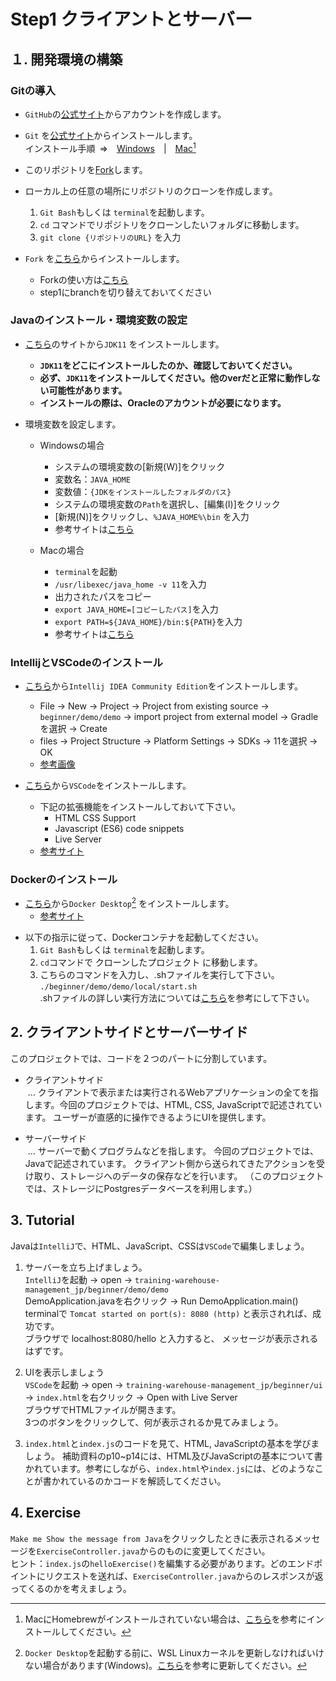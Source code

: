 # Step1 クライアントとサーバー

## １. 開発環境の構築

### Gitの導入

- `GitHub`の[公式サイト](https://github.co.jp)からアカウントを作成します。

- `Git` を[公式サイト](https://git-scm.com/downloads)からインストールします。  
インストール手順&ensp;=>&emsp;[Windows](https://www.curict.com/item/60/60bfe0e.html)&emsp;|&emsp;[Mac](https://zenn.dev/inablog/articles/25f6ac101d0b45)[^1]

[^1]: MacにHomebrewがインストールされていない場合は、[こちら](https://aiacademy.jp/media/?p=2817)を参考にインストールしてください。

- このリポジトリを[Fork](https://docs.github.com/ja/get-started/quickstart/fork-a-repo)します。

- ローカル上の任意の場所にリポジトリのクローンを作成します。  
  1. `Git Bash`もしくは `terminal`を起動します。  
  2. `cd` コマンドでリポジトリをクローンしたいフォルダに移動します。  
  3. `git clone {リポジトリのURL}`&nbsp;を入力
- `Fork` を[こちら](https://git-fork.com/)からインストールします。
  - Forkの使い方は[こちら](https://qiita.com/AyakoKataoka/items/e1b0a2a2b2c85de4c1e3)
  - step1にbranchを切り替えておいてください

### Javaのインストール・環境変数の設定

- [こちら](https://www.oracle.com/java/technologies/downloads/#java11)のサイトから`JDK11` をインストールします。
  - **`JDK11`をどこにインストールしたのか、確認しておいてください。**
  - **必ず、`JDK11`をインストールしてください。他のverだと正常に動作しない可能性があります。**
  - **インストールの際は、Oracleのアカウントが必要になります。**

- 環境変数を設定します。
  - Windowsの場合
    - システムの環境変数の[新規(W)]をクリック
    - 変数名：`JAVA_HOME`
    - 変数値：`{JDKをインストールしたフォルダのパス}`
    - システムの環境変数の`Path`を選択し、[編集(I)]をクリック
    - [新規(N)]をクリックし、`%JAVA_HOME%\bin` を入力
    - 参考サイトは[こちら](https://www.javadrive.jp/start/install/index4.html)

  - Macの場合
    - `terminal`を起動
    - `/usr/libexec/java_home -v 11`を入力
    - 出力されたパスをコピー
    - `export JAVA_HOME=[コピーしたパス]`を入力
    - `export PATH=${JAVA_HOME}/bin:${PATH}`を入力
    - 参考サイトは[こちら](https://qiita.com/niwasawa/items/460ccd0fa0041e7a2491)


### IntellijとVSCodeのインストール

- [こちら](https://www.jetbrains.com/ja-jp/idea/download/other.html)から`Intellij IDEA Community Edition`をインストールします。
  - File -> New -> Project -> Project from existing source -> `beginner/demo/demo` -> import project from external model -> Gradleを選択 -> Create
  - files -> Project Structure -> Platform Settings -> SDKs -> 11を選択 -> OK
  - [参考画像](https://github.com/amajakai14/training-warehouse-management/blob/step1-client-and-server/intellij.md)

- [こちら](https://code.visualstudio.com/)から`VSCode`をインストールします。
  - 下記の拡張機能をインストールしておいて下さい。
    - HTML CSS Support
    - Javascript (ES6) code snippets
    - Live Server
  - [参考サイト](https://qiita.com/KNR109/items/5f933df1292564e6dc70)

### Dockerのインストール

- [こちら](https://docs.docker.com/desktop/install/windows-install/)から`Docker Desktop`[^2] をインストールします。
  - [参考サイト](https://www.kagoya.jp/howto/cloud/container/wsl2_docker/)

[^2]: `Docker Desktop`を起動する前に、WSL Linuxカーネルを更新しなければいけない場合があります(Windows)。[こちら](https://kb.seeck.jp/archives/16956)を参考に更新してください。

- 以下の指示に従って、Dockerコンテナを起動してください。
   1. `Git Bash`もしくは `terminal`を起動します。
   2. `cd`コマンドで クローンしたプロジェクト に移動します。  
   3. こちらのコマンドを入力し、.shファイルを実行して下さい。
  `./beginner/demo/demo/local/start.sh`  
  .shファイルの詳しい実行方法については[こちら](https://linuxfan.info/post-1486)を参考にして下さい。

## 2. クライアントサイドとサーバーサイド

このプロジェクトでは、コードを２つのパートに分割しています。
- クライアントサイド  
&nbsp;… クライアントで表示または実行されるWebアプリケーションの全てを指します。今回のプロジェクトでは、HTML, CSS, JavaScriptで記述されています。
ユーザーが直感的に操作できるようにUIを提供します。

- サーバーサイド  
&nbsp;… サーバーで動くプログラムなどを指します。
今回のプロジェクトでは、Javaで記述されています。
クライアント側から送られてきたアクションを受け取り、ストレージへのデータの保存などを行います。
（このプロジェクトでは、ストレージにPostgresデータベースを利用します。）


## 3. Tutorial
Javaは`IntelliJ`で、HTML、JavaScript、CSSは`VSCode`で編集しましょう。

1. サーバーを立ち上げましょう。  
`IntelliJ`を起動 -> open -> `training-warehouse-management_jp/beginner/demo/demo`  
DemoApplication.javaを右クリック -> Run DemoApplication.main()  
terminalで
`Tomcat started on port(s): 8080 (http)`
と表示されれば、成功です。  
ブラウザで localhost:8080/hello と入力すると、
メッセージが表示されるはずです。

2. UIを表示しましょう  
`VSCode`を起動 -> open -> `training-warehouse-management_jp/beginner/ui` -> `index.html`を右クリック -> Open with Live Server  
ブラウザでHTMLファイルが開きます。  
3つのボタンをクリックして、何が表示されるか見てみましょう。

3. `index.html`と`index.js`のコードを見て、HTML, JavaScriptの基本を学びましょう。
補助資料のp10~p14には、HTML及びJavaScriptの基本について書かれています。参考にしながら、`index.html`や`index.js`には、どのようなことが書かれているのかコードを解読してください。


## 4. Exercise
`Make me Show the message from Java`をクリックしたときに表示されるメッセージを`ExerciseController.java`からのものに変更してください。  
ヒント：`index.js`の`helloExercise()`を編集する必要があります。どのエンドポイントにリクエストを送れば、`ExerciseController.java`からのレスポンスが返ってくるのかを考えましょう。

